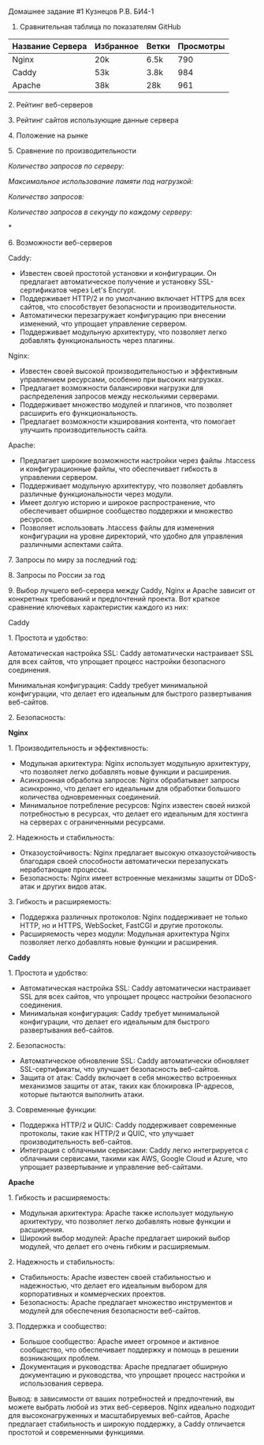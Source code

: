 ﻿Домашнее задание #1 
Кузнецов Р.В. БИ4-1

1. Сравнительная таблица по показателям GitHub

|Название  Сервера  |Избранное|Ветки |Просмотры |
| :- | :- | :- | :- |
|Nginx     |20k|6\.5k|790|
|Caddy  |53k|3\.8k|984|
|Apache|38k|28k|961|


2\.  Рейтинг веб-серверов 

3\. Рейтинг сайтов использующие данные сервера




4\. Положение на рынке 




5\. Сравнение по производительности 

*Количество запросов по серверу:*

*Максимальное использование памяти под нагрузкой:*


*Количество запросов:*


*Количество запросов в секунду по каждому серверу:*


\*

6\. Возможности веб-серверов

Caddy:

- Известен своей простотой установки и конфигурации. Он предлагает автоматическое получение и установку SSL-сертификатов через Let's Encrypt.
- Поддерживает HTTP/2 и по умолчанию включает HTTPS для всех сайтов, что способствует безопасности и производительности.
- Автоматически перезагружает конфигурацию при внесении изменений, что упрощает управление сервером.
- Поддерживает модульную архитектуру, что позволяет легко добавлять функциональность через плагины.

Nginx:

- Известен своей высокой производительностью и эффективным управлением ресурсами, особенно при высоких нагрузках.
- Предлагает возможности балансировки нагрузки для распределения запросов между несколькими серверами.
- Поддерживает множество модулей и плагинов, что позволяет расширить его функциональность.
- Предлагает возможности кэширования контента, что помогает улучшить производительность сайта.

Apache:

- Предлагает широкие возможности настройки через файлы .htaccess и конфигурационные файлы, что обеспечивает гибкость в управлении сервером.
- Поддерживает модульную архитектуру, что позволяет добавлять различные функциональности через модули.
- Имеет долгую историю и широкое распространение, что обеспечивает обширное сообщество поддержки и множество ресурсов.
- Позволяет использовать .htaccess файлы для изменения конфигурации на уровне директорий, что удобно для управления различными аспектами сайта.

7\. Запросы по миру за последний год:




8\. Запросы по России за год 



9\. Выбор лучшего веб-сервера между Caddy, Nginx и Apache зависит от конкретных требований и предпочтений проекта. Вот краткое сравнение ключевых характеристик каждого из них:

Caddy

1\. Простота и удобство:

Автоматическая настройка SSL: Caddy автоматически настраивает SSL для всех сайтов, что упрощает процесс настройки безопасного соединения.

Минимальная конфигурация: Caddy требует минимальной конфигурации, что делает его идеальным для быстрого развертывания веб-сайтов.

2\. Безопасность:

**Nginx**

1\. Производительность и эффективность:

- Модульная архитектура: Nginx использует модульную архитектуру, что позволяет легко добавлять новые функции и расширения.
- Асинхронная обработка запросов: Nginx обрабатывает запросы асинхронно, что делает его идеальным для обработки большого количества одновременных соединений.
- Минимальное потребление ресурсов: Nginx известен своей низкой потребностью в ресурсах, что делает его идеальным для хостинга на серверах с ограниченными ресурсами.

2\. Надежность и стабильность:

- Отказоустойчивость: Nginx предлагает высокую отказоустойчивость благодаря своей способности автоматически перезапускать неработающие процессы.
- Безопасность: Nginx имеет встроенные механизмы защиты от DDoS-атак и других видов атак.

3\. Гибкость и расширяемость:

- Поддержка различных протоколов: Nginx поддерживает не только HTTP, но и HTTPS, WebSocket, FastCGI и другие протоколы.
- Расширяемость через модули: Модульная архитектура Nginx позволяет легко добавлять новые функции и расширения.

**Caddy** 

1\. Простота и удобство:

- Автоматическая настройка SSL: Caddy автоматически настраивает SSL для всех сайтов, что упрощает процесс настройки безопасного соединения.
- Минимальная конфигурация: Caddy требует минимальной конфигурации, что делает его идеальным для быстрого развертывания веб-сайтов.

2\. Безопасность:

- Автоматическое обновление SSL: Caddy автоматически обновляет SSL-сертификаты, что улучшает безопасность веб-сайтов.
- Защита от атак: Caddy включает в себя множество встроенных механизмов защиты от атак, таких как блокировка IP-адресов, которые пытаются выполнить атаки.

3\. Современные функции:

- Поддержка HTTP/2 и QUIC: Caddy поддерживает современные протоколы, такие как HTTP/2 и QUIC, что улучшает производительность веб-сайтов.
- Интеграция с облачными сервисами: Caddy легко интегрируется с облачными сервисами, такими как AWS, Google Cloud и Azure, что упрощает развертывание и управление веб-сайтами.

**Apache**

1\. Гибкость и расширяемость:

- Модульная архитектура: Apache также использует модульную архитектуру, что позволяет легко добавлять новые функции и расширения.
- Широкий выбор модулей: Apache предлагает широкий выбор модулей, что делает его очень гибким и расширяемым.

2\. Надежность и стабильность:

- Стабильность: Apache известен своей стабильностью и надежностью, что делает его идеальным выбором для корпоративных и коммерческих проектов.
- Безопасность: Apache предлагает множество инструментов и модулей для обеспечения безопасности веб-сайтов.

3\. Поддержка и сообщество:

- Большое сообщество: Apache имеет огромное и активное сообщество, что обеспечивает поддержку и помощь в решении возникающих проблем.
- Документация и руководства: Apache предлагает обширную документацию и руководства, что упрощает процесс настройки и использования сервера.

Вывод: в зависимости от ваших потребностей и предпочтений, вы можете выбрать любой из этих веб-серверов. Nginx идеально подходит для высоконагруженных и масштабируемых веб-сайтов, Apache предлагает стабильность и широкую поддержку, а Caddy отличается простотой и современными функциями.
